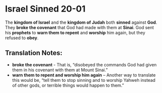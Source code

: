 Israel Sinned 20-01
=====================


The **kingdom of Israel** and the **kingdom of Judah** both **sinned**
against **God**. They **broke the covenant** that God had made with
them at **Sinai**. God sent his **prophets** to **warn them to repent**
and **worship** him again, but they refused to **obey**.

Translation Notes:
------------------

-   **broke the covenant** - That is, “disobeyed the commands God had
    given them in his covenant with them at Mount Sinai.”
-   **warn them to repent and worship him again** – Another way to
    translate this would be, “tell them to stop sinning and to worship
    Yahweh instead of other gods, or terrible things would happen
    to them.”

